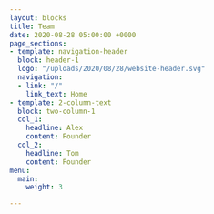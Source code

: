 ```yaml
---
layout: blocks
title: Team
date: 2020-08-28 05:00:00 +0000
page_sections:
- template: navigation-header
  block: header-1
  logo: "/uploads/2020/08/28/website-header.svg"
  navigation:
  - link: "/"
    link_text: Home
- template: 2-column-text
  block: two-column-1
  col_1:
    headline: Alex
    content: Founder
  col_2:
    headline: Tom
    content: Founder
menu:
  main:
    weight: 3

---
```

